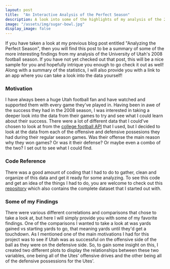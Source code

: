 ```yaml
---
layout: post
title:  "An Interactive Analysis of the Perfect Season"
description: A look into some of the highlights of my analysis of the 2008 Utah football season along with access to an interactive analysis app!
image: "/assets/img/sugar-bowl.jpg"
display_image: false
---
```



<p class="intro"><span class="dropcap">I</span>f you have taken a look at my previous blog post entitled "Analyzing the Perfect Season", then you will find this post to be a summary of some of the more interesting findings from my analysis of the University of Utah's 2008 football season. If you have not yet checked out that post, this will be a nice sample for you and hopefully intrique you enough to go check it out as well! Along with a summary of the statistics, I will also provide you with a link to an app where you can take a look into the data yourself! </p>

### Motivation
I have always been a huge Utah football fan and have watched and supported them with every game they've played in. Having been in awe of the success they had in the 2008 season, I was interested in taking a deeper look into the data from their games to try and see what I could learn about their success. There were a lot of different data that I could've chosen to look at from the [college football API](https://collegefootballdata.com/) that I used, but I decided to look at the data from each of the offensive and defensive possesions they had during their regular season games. Was their offense the main reason why they won games? Or was it their defense? Or maybe even a combo of the two? I set out to see what I could find.

### Code Reference
There was a good amount of coding that I had to do to gather, clean and organize of this data and get it ready for some analyzing. To see this code and get an idea of the things I had to do, you are welcome to check out this [repository](https://github.com/hsanders-07/post_2_code) which also contains the complete dataset that I started out with. 

### Some of my Findings
There were various different correlations and comparisons that chose to take a look at, but here I will simply provide you with some of my favorite findings. 
One of the comparisons I wanted to take a look at was yards gained vs starting yards to go, that meaning yards until they'd get a touchdown. As I mentioned one of the main motivations I had for this project was to see if Utah was as successful on the offensive side of the ball as they were on the defensive side. So, to gain some insight on this, I created two different plots to display the relationships between these two variables, one being all of the Utes' offensive drives and the other being all of the defensive possessions for the Utes'.

<figure>
	<img src="https://hsanders-07.github.io/my-blog/assets/img/yards_vs_togo1.png" alt=""> 
</figure>

<figure>
    <img src="https://hsanders-07.github.io/my-blog/assets/img/yards_vs_togo2.png" alt="">
</figure>

